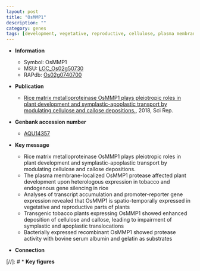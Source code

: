 ```yaml
---
layout: post
title: "OsMMP1"
description: ""
category: genes
tags: [development, vegetative, reproductive, cellulose, plasma membrane, plant development, albumin]
---
```


* **Information**  
    + Symbol: OsMMP1  
    + MSU: [LOC_Os02g50730](http://rice.plantbiology.msu.edu/cgi-bin/ORF_infopage.cgi?orf=LOC_Os02g50730)  
    + RAPdb: [Os02g0740700](http://rapdb.dna.affrc.go.jp/viewer/gbrowse_details/irgsp1?name=Os02g0740700)  

* **Publication**  
    + [Rice matrix metalloproteinase OsMMP1 plays pleiotropic roles in plant development and symplastic-apoplastic transport by modulating cellulose and callose depositions.](http://www.ncbi.nlm.nih.gov/pubmed?term=Rice+matrix+metalloproteinase+OsMMP1+plays+pleiotropic+roles+in+plant+development+and+symplastic-apoplastic+transport+by+modulating+cellulose+and+callose+depositions.%5BTitle%5D), 2018, Sci Rep.

* **Genbank accession number**  
    + [AQU14357](http://www.ncbi.nlm.nih.gov/nuccore/AQU14357)

* **Key message**  
    + Rice matrix metalloproteinase OsMMP1 plays pleiotropic roles in plant development and symplastic-apoplastic transport by modulating cellulose and callose depositions.
    + The plasma membrane-localized OsMMP1 protease affected plant development upon heterologous expression in tobacco and endogenous gene silencing in rice
    + Analyses of transcript accumulation and promoter-reporter gene expression revealed that OsMMP1 is spatio-temporally expressed in vegetative and reproductive parts of plants
    + Transgenic tobacco plants expressing OsMMP1 showed enhanced deposition of cellulose and callose, leading to impairment of symplastic and apoplastic translocations
    + Bacterially expressed recombinant OsMMP1 showed protease activity with bovine serum albumin and gelatin as substrates

* **Connection**  

[//]: # * **Key figures**  


